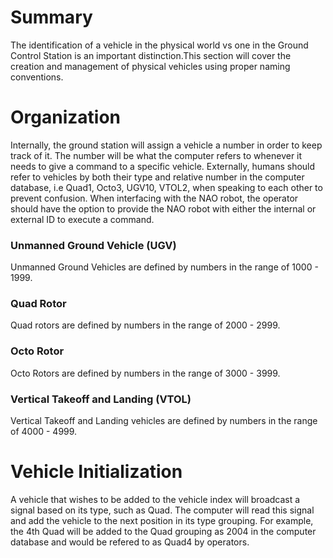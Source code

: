 # Summary

The identification of a vehicle in the physical world vs one in the Ground Control Station is an important distinction.This section will cover the creation and management of physical vehicles using proper naming conventions.

# Organization

Internally, the ground station will assign a vehicle a number in order to keep track of it. The number will be what the computer refers to whenever it needs to give a command to a specific vehicle. Externally, humans should refer to vehicles by both their type and relative number in the computer database, i.e Quad1, Octo3, UGV10, VTOL2, when speaking to each other to prevent confusion. When interfacing with the NAO robot, the operator should have the option to provide the NAO robot with either the internal or external ID to execute a command.

### Unmanned Ground Vehicle \(UGV\)

Unmanned Ground Vehicles are defined by numbers in the range of 1000 - 1999.

### Quad Rotor

Quad rotors are defined by numbers in the range of 2000 - 2999.

### Octo Rotor

Octo Rotors are defined by numbers in the range of 3000 - 3999.

### Vertical Takeoff and Landing \(VTOL\)

Vertical Takeoff and Landing vehicles are defined by numbers in the range of 4000 - 4999.

# Vehicle Initialization

A vehicle that wishes to be added to the vehicle index will broadcast a signal based on its type, such as Quad. The computer will read this signal and add the vehicle to the next position in its type grouping. For example, the 4th Quad will be added to the Quad grouping as 2004 in the computer database and would be refered to as Quad4 by operators.

